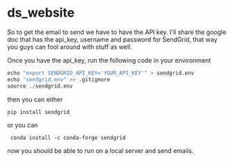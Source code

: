 # ds_website

So to get the email to send we have to have the API key.  I'll share the google doc that has the api_key, username and password for SendGrid, that way you guys can fool around with stuff as well.

Once you have the api_key, run the following code in your environment

```python
echo "export SENDGRID_API_KEY='YOUR_API_KEY'" > sendgrid.env
echo "sendgrid.env" >> .gitignore
source ./sendgrid.env
```

then you can either 

` pip install sendgrid `

or you can 

`  conda install -c conda-forge sendgrid `

now you should be able to run on a local server and send emails.

